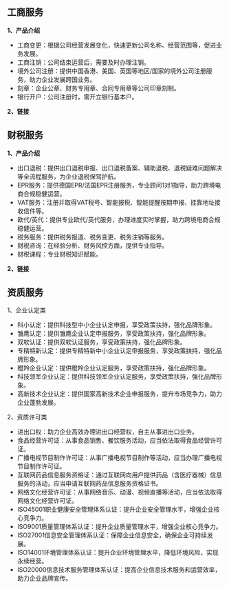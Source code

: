 ## 工商服务
**1、产品介绍**

- 工商变更：根据公司经营发展变化，快速更新公司名称、经营范围等，促进业务发展。 
- 工商注销：公司结束运营后，需要及时办理注销。
- 境外公司注册：提供中国香港、美国、英国等地区/国家的境外公司注册服务，助力企业发展跨国业务。
- 刻章：企业公章、财务专用章、合同专用章等公司印章刻制。
- 银行开户：公司注册时，需开立银行基本户。

**2、链接**


## 财税服务
**1、产品介绍**
- 出口退税：提供出口退税申报、出口退税备案、辅助退税、退税疑难问题解决等全流程服务，为企业退税保驾护航。
- EPR服务：提供德国EPR/法国EPR注册服务，专业顾问1对1指导，助力跨境电商合规稳健运营。
- VAT服务：注册并取得VAT税号、智能报税、智能提醒按期申报、挂靠地址接收信件等。
- 欧代/英代：提供专业欧代/英代服务，办理进度实时掌握，助力跨境电商合规稳健运营。
- 税务服务：提供税务报道、税务变更、税务注销等服务。
- 财税咨询：在经验分析、财务风控方面，提供专业指导。
- 财税课程：专业财税知识赋能。

**2、链接**

## 资质服务

1、企业认定类 

- 科小认定：提供科技型中小企业认定申报，享受政策扶持，强化品牌形象。
- 雏鹰认定：提供雏鹰企业认定申报服务，享受政策扶持，强化品牌形象。
- 双软认证：提供双软认证服务，享受政策扶持，强化品牌形象。
- 专精特新认定：提供专精特新中小企业认定申报服务，享受政策扶持，强化品牌形象。
- 瞪羚企业认定：提供瞪羚企业认定服务，享受政策扶持，强化品牌形象。
- 科技领军企业认定：提供科技领军企业认定服务，享受政策扶持，强化品牌形象。
- 高新技术企业认定：提供国家高新技术企业申报服务，提升市场竞争力，助力企业蓬勃发展。



2、资质许可类

- 进出口权：助力企业高效办理进出口经营权，自主从事进出口业务。
- 食品经营许可证：从事食品销售、餐饮服务活动，应当依法取得食品经营许可证。
- 广播电视节目制作许可证：从事广播电视节目制作等活动，应当办理广播电视节目制作许可证。
- 互联网药品信息服务资格证：通过互联网向用户提供药品（含医疗器械）信息服务的活动，应当申请互联网药品信息服务资格证书。
- 网络文化经营许可证：从事网络音乐、动漫、视频直播等活动，应当依法取得网络文化经营许可证。
- ISO45001职业健康安全管理体系认证：提升企业安全管理水平，增强企业核心竞争力。
- ISO9001质量管理体系认证：提升企业质量管理水平，增强企业核心竞争力。
- ISO27001信息安全管理体系认证：保障企业信息安全，确保企业可持续发展。
- ISO14001环境管理体系认证：提升企业环境管理水平，降低环境风险，实现永续经营。
- ISO20000信息技术服务管理体系认证：提高企业信息技术服务和运营效率，助力企业品牌宣传。
